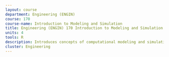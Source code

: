 ```yaml
---
layout: course 
department: Engineering (ENGIN)
course: 170
course-name: Introduction to Modeling and Simulation
title: Engineering (ENGIN) 170 Introduction to Modeling and Simulation
units: 4
tools: R
description: Introduces concepts of computational modeling and simulation, using multidisciplinary projects drawn from biology, chemistry, applied mathematics, and physics, and all areas of engineering. Models progress sequentially through problem statement, mathematical model, approximations and analytic solution, discrete model, object-oriented model, implementation and simulation, visualization, comparison to analysis, experiment and observation. Includes a broad survey of simulation techniques.
cluster: Engineering
---
```


